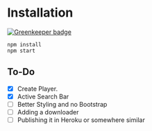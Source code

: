 # Installation

[![Greenkeeper badge](https://badges.greenkeeper.io/EvilSpark/youtube-player.svg)](https://greenkeeper.io/)

    npm install
    npm start

## To-Do

- [x] Create Player.
- [x] Active Search Bar
- [ ] Better Styling and no Bootstrap
- [ ] Adding a downloader
- [ ] Publishing it in Heroku or somewhere similar
